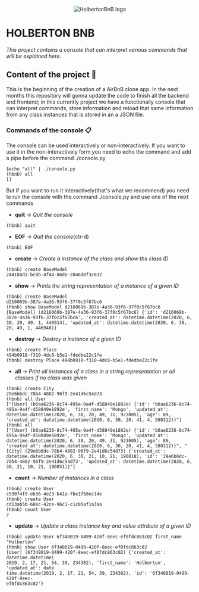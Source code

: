 <p align="center">
  <img src="https://latorredev.com/assets/Img/Certifications/Holberton.png" alt="HolbertonBnB logo">
</p>

# HOLBERTON BNB

_This project contains a console that can interpret various commands that will be explained here._

## Content of the project 🚀

This is the beginning of the creation of a AirBnB clone app. In the next months this repository will gonna update the code to finish all the backend and frontend; in this currently project we have a functionally console that can interpret commands, store information and reload that same information from any class instances that is stored in an a JSON file.

### Commands of the console 📋

The console can be used interactively or non-interactively. If you want to use it in the non-interactively form you need to echo the command and add a pipe before the command ./console.py 
```
$echo "all" | ./console.py
(hbnb) all
[]
```
But if you want to run it interactively(that's what we recommend) you need to run the console with the command ./console.py and use one of the next commands

* **quit** -> _Quit the console_
```
(hbnb) quit
```
* **EOF** -> _Quit the console_(ctr-d)
```
(hbnb) EOF
```
* **create** -> _Create a instance of the class and show ths class ID_
```
(hbnb) create BaseModel
24418ad1-bc8b-4f44-86de-2046d0f3c632
```
* **show** -> _Prints the string representation of a instance of a given ID_
```
(hbnb) create BaseModel
d216069b-387e-4a36-93f6-37f0c5f67bc6
(hbnb) show BaseModel d216069b-387e-4a36-93f6-37f0c5f67bc6
[BaseModel] (d216069b-387e-4a36-93f6-37f0c5f67bc6) {'id': 'd216069b-387e-4a36-93f6-37f0c5f67bc6', 'created_at': datetime.datetime(2020, 6, 30, 20, 49, 1, 446914), 'updated_at': datetime.datetime(2020, 6, 30, 20, 49, 1, 446948)}
```
* **destroy** -> _Destroy a instance of a given ID_
```
(hbnb) create Place
494b0918-f310-4dc8-b5e1-fdedbe22c1fe
(hbnb) destroy Place 494b0918-f310-4dc8-b5e1-fdedbe22c1fe
```
* **all** -> _Print all instances of a class in a string representation or all classes if no class was given_
```
(hbnb) create City
29e6b6dc-78b4-4802-96f9-2e41d6c54d73
(hbnb) all User
["[User] (b6aa6236-8c74-495a-9a4f-d58849e1892e) {'id': 'b6aa6236-8c74-495a-9a4f-d58849e1892e', 'first_name': 'Mongo', 'updated_at': datetime.datetime(2020, 6, 30, 20, 49, 31, 923005), 'age': 89, 'created_at': datetime.datetime(2020, 6, 30, 20, 41, 4, 580312)}"]
(hbnb) all
["[User] (b6aa6236-8c74-495a-9a4f-d58849e1892e) {'id': 'b6aa6236-8c74-495a-9a4f-d58849e1892e', 'first_name': 'Mongo', 'updated_at': datetime.datetime(2020, 6, 30, 20, 49, 31, 923005), 'age': 89, 'created_at': datetime.datetime(2020, 6, 30, 20, 41, 4, 580312)}", "[City] (29e6b6dc-78b4-4802-96f9-2e41d6c54d73) {'created_at': datetime.datetime(2020, 6, 30, 21, 10, 21, 190818), 'id': '29e6b6dc-78b4-4802-96f9-2e41d6c54d73', 'updated_at': datetime.datetime(2020, 6, 30, 21, 10, 21, 190851)}"]
```
* **count** -> _Number of instances in a class_
```
(hbnb) create User
c530f4f9-eb36-4e23-b41a-7be1f58ec14e
(hbnb) create User
cd13ab5b-60ec-42ce-96c1-c1c05af1a3aa
(hbnb) count User
2
```
* **update** -> _Update a class instance key and value attribute of a given ID_
```
(hbnb) update User 6f348019-0499-420f-8eec-ef0fdc863c02 first_name "Holberton"
(hbnb) show User 6f348019-0499-420f-8eec-ef0fdc863c02
[User] (6f348019-0499-420f-8eec-ef0fdc863c02) {'created_at': datetime.datetime(
2019, 2, 17, 21, 54, 39, 234382), 'first_name': 'Holberton', 'updated_at': date
time.datetime(2019, 2, 17, 21, 54, 39, 234382), 'id': '6f348019-0499-420f-8eec-
ef0fdc863c02'}
```
